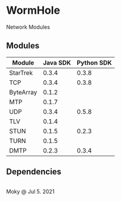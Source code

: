 # WormHole
Network Modules


## Modules

|   Module   | Java SDK | Python SDK |
|------------|----------|------------|
| StarTrek   | 0.3.4    | 0.3.8      |
| TCP        | 0.3.4    | 0.3.8      |
| ByteArray  | 0.1.2    |            |
| MTP        | 0.1.7    |            |
| UDP        | 0.3.4    | 0.5.8      |
| TLV        | 0.1.4    |            |
| STUN       | 0.1.5    | 0.2.3      |
| TURN       | 0.1.5    |            |
| DMTP       | 0.2.3    | 0.3.4      |


## Dependencies

<style>
pre code {
    font-family: "Lucida Console", "Consolas", Monaco, monospace;
    line-height: 0px;
}
</style>

```

    +--------+        +--------+         +-------+         +------+
    |  TURN  | .....> |  STUN  | ......> |  TLV  | ......> |  BA  |
    +--------+        +--------+         +-------+         +------+
                          A                                   A
    +--------+            :                                   :
    |  DMTP  | ...........:                                   :
    +--------+            :                                   :
                          :              +-------+            :
                          :............> |  MTP  | ...........:
                                         +-------+
                                             A
                      +-------+              :
                      |  UDP  | .............:
                      +-------+              :
                                             V
                      +-------+         +----------+      +-------+
                      |  TCP  | ......> | StarTrek | ...> |  FSM  |
                      +-------+         +----------+      +-------+

```


Moky @ Jul 5. 2021
